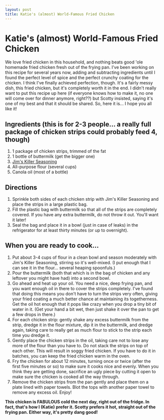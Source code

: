 ```yaml
---
layout: post
title: Katie's (almost) World-Famous Fried Chicken
---
```


# Katie's (almost) World-Famous Fried Chicken
We love fried chicken in this household, and nothing beats good 'ole homemade fried chicken fresh out of the frying pan. I've been working on this recipe for several years now, adding and subtracting ingredients until I found the 
perfect level of spice and the perfect crunchy coating for the chicken. I think I've finally achieved perfection, though. It's a fairly messy dish, this fried chicken, but it's completely worth it in the end. I didn't really want 
to put this recipe up here (if everyone knows how to make it, no one will come over for dinner anymore, right??) but Scotty insisted, saying it's one of my best and that it should be shared. So, here it is... I hope you all like it!

## Ingredients (this is for 2-3 people... a really full package of chicken strips could probably feed 4, though)
1. 1 package of chicken strips, trimmed of the fat
1. 1 bottle of buttermilk (get the bigger one)
1. [Jim's Killer Seasoning](http://worldsmyoyster.com/eats/appetizers/2011/11/11/killer-seasoning.html)
1. All-purpose flour (several cups)
1. Canola oil (most of a bottle)

## Directions
1. Sprinkle both sides of each chicken strip with Jim's Killer Seasoning and place the strips in a large plastic bag.
1. Fill the plastic bag with buttermilk so that all of the strips are completely covered. If you have any extra buttermilk, do not throw it out. You'll want it later!
1. Seal the bag and place it in a bowl (just in case of leaks) in the refrigerator for at least thirty minutes (or up to overnight). 

## When you are ready to cook...
1. Put about 3-4 cups of flour in a clean bowl and season moderately with Jim's Killer Seasoning, stirring so it's well-mixed. (I put enough that I can see it in the flour... several heaping spoonfuls.)
1. Pour the buttermilk (both that which is in the bag of chicken and any leftover you might have had) into a second bowl.
1. Go ahead and heat up your oil. You need a nice, deep frying pan, and you want enough oil in there to cover the strips completely. I've found that doing this means you don't have to turn the strips very often, giving your fried 
coating a much better chance at maintaining its togetherness. Get the oil hot enough that it pops like crazy when you drop a tiny bit of water in it. (Get your hand a bit wet, then just shake it over the pan to get a few drops in there.)
1. For each chicken strip: gently shake any excess buttermilk from the strip, dredge it in the flour mixture, dip it in the buttermilk, and dredge again, taking care to really get as much flour to stick to the strip each time you dredge it.
1. Gently place the chicken strips in the oil, taking care not to lose any more of the flour than you have to. Do not stack the strips on top of each other. This will result in soggy fried chicken. If you have to do it in batches, you can keep
the fried chicken warm in the oven.
1. Fry the chicken for about 12 minutes, turning once or twice (after the first five minutes or so) to make sure it cooks nice and evenly. When you think they are getting done, sacrifice an ugly piece by cutting it open to make sure 
the chicken is cooked all the way through. 
1. Remove the chicken strips from the pan gently and place them on a plate lined with paper towels. Blot the tops with another paper towel to remove any excess oil. Enjoy!

**This chicken is FABULOUS cold the next day, right out of the fridge. In fact, that's how I (Katie) prefer it. Scotty prefers it hot, straight out of the frying pan. Either way, it's pretty dang good!**
